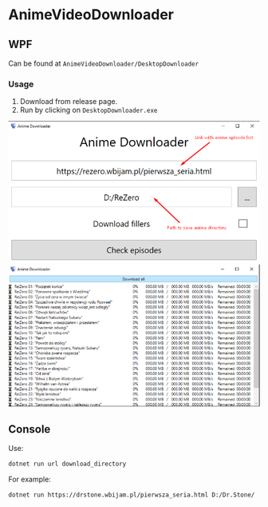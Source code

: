 # AnimeVideoDownloader

## WPF

Can be found at `AnimeVideoDownloader/DesktopDownloader`

### Usage

1. Download from release page.
2. Run by clicking on `DesktopDownloader.exe`

![Window1](Docs/Window1.png)
![Window2](Docs/Window2.png)

## Console

Use:

```bash
dotnet run url download_directory
```

For example:

```bash
dotnet run https://drstone.wbijam.pl/pierwsza_seria.html D:/Dr.Stone/
```
